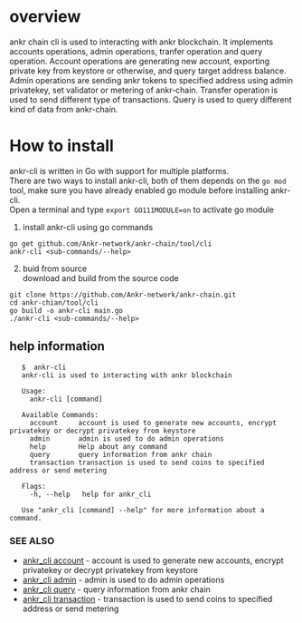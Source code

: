 # overview
ankr chain cli is used to interacting with ankr blockchain. It implements accounts operations, admin operations, tranfer operation and query operation.
Account operations are generating new account, exporting private key from keystore or otherwise, and query target address balance. 
Admin operations are sending ankr tokens to specified address using admin privatekey, set validator or metering of ankr-chain.
Transfer operation is used to send different type of transactions.
Query is used to query different kind of data from ankr-chain.


# How to install
ankr-cli is written in Go with support for multiple platforms.   
There are two ways to install ankr-cli, both of them depends on the `go mod` tool, make sure you have already enabled go module before installing ankr-cli.  
Open a terminal and type `export GO111MODULE=on`  to activate go module 
1. install ankr-cli using go commands    
```$xslt
go get github.com/Ankr-network/ankr-chain/tool/cli    
ankr-cli <sub-commands/--help>
```   

2. buid from source    
download and build from the source code  
```
git clone https://github.com/Ankr-network/ankr-chain.git    
cd ankr-chian/tool/cli    
go build -o ankr-cli main.go    
./ankr-cli <sub-commands/--help>
```
## help information
```  
   $  ankr-cli
   ankr-cli is used to interacting with ankr blockchain
   
   Usage:
     ankr-cli [command]
   
   Available Commands:
     account     account is used to generate new accounts, encrypt privatekey or decrypt privatekey from keystore
     admin       admin is used to do admin operations
     help        Help about any command
     query       query information from ankr chain
     transaction transaction is used to send coins to specified address or send metering
   
   Flags:
     -h, --help   help for ankr_cli
   
   Use "ankr_cli [command] --help" for more information about a command. 
   ```


### SEE ALSO

* [ankr_cli account](doc/ankr_cli_account.md)	 - account is used to generate new accounts, encrypt privatekey or decrypt privatekey from keystore
* [ankr_cli admin](doc/ankr_cli_admin.md)	 - admin is used to do admin operations 
* [ankr_cli query](doc/ankr_cli_query.md)	 - query information from ankr chain
* [ankr_cli transaction](doc/ankr_cli_transaction.md)	 - transaction is used to send coins to specified address or send metering
